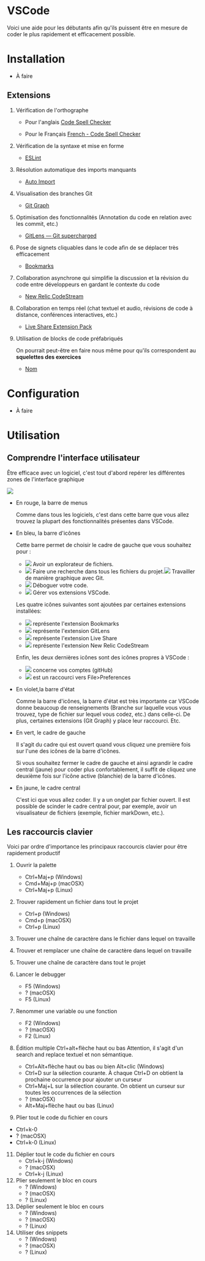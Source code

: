# **VSCode**
Voici une aide pour les débutants afin qu'ils puissent être en mesure de coder le plus rapidement et efficacement possible.

# Installation
- À faire
## Extensions
1. Vérification de l'orthographe
   - Pour l'anglais [Code Spell Checker](https://marketplace.visualstudio.com/items?itemName=streetsidesoftware.code-spell-checker "cliquer sur ce lien")

   - Pour le Français [French - Code Spell Checker](https://marketplace.visualstudio.com/items?itemName=streetsidesoftware.code-spell-checker-french "cliquer sur ce lien")

2. Vérification de la syntaxe et mise en forme
   - [ESLint](https://marketplace.visualstudio.com/items?itemName=dbaeumer.vscode-eslint "cliquer sur ce lien")

3. Résolution automatique des imports manquants
   - [Auto Import](https://marketplace.visualstudio.com/items?itemName=steoates.autoimport "cliquer sur ce lien")

4. Visualisation des branches Git 
   - [Git Graph](https://marketplace.visualstudio.com/items?itemName=dbaeumer.vscode-eslint "cliquer sur ce lien")

5. Optimisation des fonctionnalités (Annotation du code en relation avec les commit, etc.)
   - [GitLens — Git supercharged](https://marketplace.visualstudio.com/items?itemName=eamodio.gitlens "cliquer sur ce lien")

6. Pose de signets cliquables dans le code afin de se déplacer très efficacement
   - [Bookmarks](https://marketplace.visualstudio.com/items?itemName=alefragnani.Bookmarks "cliquer sur ce lien")

7. Collaboration asynchrone qui simplifie la discussion et la révision du code entre développeurs en gardant le contexte du code
   - [New Relic CodeStream](https://marketplace.visualstudio.com/items?itemName=CodeStream.codestream "cliquer sur ce lien")

8. Collaboration en temps réel (chat textuel et audio, révisions de code à distance, conférences interactives, etc.)
   - [Live Share Extension Pack](https://marketplace.visualstudio.com/items?itemName=MS-vsliveshare.vsliveshare-pack "cliquer sur ce lien")

9. Utilisation de blocks de code préfabriqués
   
   On pourrait peut-être en faire nous même pour qu'ils correspondent au **squelettes des exercices**
   - [Nom](https:// "cliquer sur ce lien")

# Configuration
- À faire
# Utilisation
## Comprendre l'interface utilisateur
Être efficace avec un logiciel, c'est tout d'abord repérer les différentes zones de l'interface graphique

![](img/tutoVSCode/interfaceGeneraleVSCodeAvecCadres.png)
- En rouge, la barre de menus
  
  Comme dans tous les logiciels, c'est dans cette barre que vous allez trouvez la plupart des fonctionnalités présentes dans VSCode.
- En bleu, la barre d'icônes

  Cette barre permet de choisir le cadre de gauche que vous souhaitez pour :
   - ![](img/tutoVSCode/) Avoir un explorateur de fichiers.
   - ![](img/tutoVSCode/) Faire une recherche dans tous les fichiers du projet.![](img/tutoVSCode/) Travailler de manière graphique avec Git.
   - ![](img/tutoVSCode/) Déboguer votre code.
   - ![](img/tutoVSCode/) Gérer vos extensions VSCode.

  Les quatre icônes suivantes sont ajoutées par certaines extensions installées:
   - ![](img/tutoVSCode/) représente l'extension Bookmarks
   - ![](img/tutoVSCode/) représente l'extension GitLens
   - ![](img/tutoVSCode/) représente l'extension Live Share
   - ![](img/tutoVSCode/) représente l'extension New Relic CodeStream
  
  Enfin, les deux dernières icônes sont des icônes propres à VSCode :
   - ![](img/tutoVSCode/) concerne vos comptes (gitHub)
   - ![](img/tutoVSCode/) est un raccourci vers File>Preferences


- En violet,la barre d'état
  
  Comme la barre d'icônes, la barre d'état est très importante car VSCode donne beaucoup de renseignements (Branche sur laquelle vous vous trouvez, type de fichier sur lequel vous codez, etc.) dans celle-ci. De plus, certaines extensions (Git Graph) y place leur raccourci. Etc.


- En vert, le cadre de gauche

   Il s'agit du cadre qui est ouvert quand vous cliquez une première fois sur l'une des icônes de la barre d'icônes.

   Si vous souhaitez fermer le cadre de gauche et ainsi agrandir le cadre central (jaune) pour coder plus confortablement, il suffit de cliquez une deuxième fois sur l'icône active (blanchie) de la barre d'icônes.

- En jaune, le cadre central

   C'est ici que vous allez coder. Il y a un onglet par fichier ouvert. Il est possible de scinder le cadre central pour, par exemple, avoir un visualisateur de fichiers (exemple, fichier markDown, etc.).
## Les raccourcis clavier
Voici par ordre d'importance les principaux raccourcis clavier pour être rapidement productif

1. Ouvrir la palette
   - Ctrl+Maj+p (Windows)
   - Cmd+Maj+p (macOSX)
   - Ctrl+Maj+p (Linux)
2. Trouver rapidement un fichier dans tout le projet
   - Ctrl+p (Windows)
   - Cmd+p (macOSX)
   - Ctrl+p (Linux)
3. Trouver une chaîne de caractère dans le fichier dans lequel on travaille
4. Trouver et remplacer une chaîne de caractère dans lequel on travaille
5. Trouver une chaîne de caractère dans tout le projet
6. Lancer le debugger
   - F5 (Windows)
   - ? (macOSX)
   - F5 (Linux)
7. Renommer une variable ou une fonction
   - F2 (Windows)
   - ? (macOSX)
   - F2 (Linux)
8. Édition multiple Ctrl+alt+flèche haut ou bas
   Attention, il s'agit d'un search and replace textuel et non sémantique.
   - Ctrl+Alt+flèche haut ou bas ou bien Alt+clic (Windows)
   - Ctrl+D sur la sélection courante. À chaque Ctrl+D on obtient la prochaine occurrence pour ajouter un curseur
   - Ctrl+Maj+L sur la sélection courante. On obtient un curseur sur toutes les occurrences de la sélection
   - ? (macOSX)
   - Alt+Maj+flèche haut ou bas (Linux)


9.  Plier tout le code du fichier en cours
   - Ctrl+k-0
   - ? (macOSX)
   - Ctrl+k-0 (Linux)
11. Déplier tout le code du fichier en cours
    - Ctrl+k-j (Windows)
    - ? (macOSX)
    - Ctrl+k-j (Linux)
12. Plier seulement le bloc en cours
    - ? (Windows)
    - ? (macOSX)
    - ? (Linux)
13. Déplier seulement le bloc en cours
    - ? (Windows)
    - ? (macOSX)
    - ? (Linux)
14. Utiliser des snippets
    - ? (Windows)
    - ? (macOSX)
    - ? (Linux)
